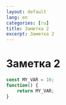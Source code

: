 ```yaml
---
layout: default
lang: en
categories: [ru]
title: Заметка 2
excerpt: Заметка 2
---
```


# Заметка 2


```javascript
const MY_VAR = 10;
function() {
    return MY_VAR;
}
```